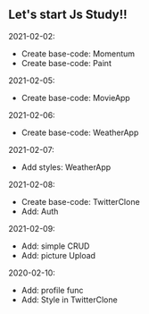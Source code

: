 ## Let's start Js Study!!

2021-02-02:
* Create base-code: Momentum
* Create base-code: Paint

2021-02-05:
* Create base-code: MovieApp

2021-02-06:
* Create base-code: WeatherApp

2021-02-07:
* Add styles: WeatherApp

2021-02-08:
* Create base-code: TwitterClone
* Add: Auth

2021-02-09:
* Add: simple CRUD
* Add: picture Upload

2020-02-10:
* Add: profile func
* Add: Style in TwitterClone